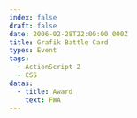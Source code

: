 ```yaml
---
index: false
draft: false
date: 2006-02-28T22:00:00.000Z
title: Grafik Battle Card
types: Event
tags:
  - ActionScript 2
  - CSS
datas:
  - title: Award
    text: FWA
---
```

